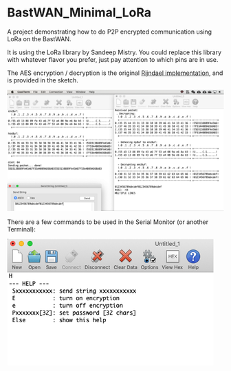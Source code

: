 # BastWAN_Minimal_LoRa

A project demonstrating how to do P2P encrypted communication using LoRa on the BastWAN.

It is using the LoRa library by Sandeep Mistry. You could replace this library with whatever flavor you prefer, just pay attention to which pins are in use.

The AES encryption / decryption is the original [Rijndael implementation](http://efgh.com/software/rijndael.htm), and is provided in the sketch. 

![Test](LoRaTest.png)

There are a few commands to be used in the Serial Monitor (or another Terminal):

![Help](Help.png)
